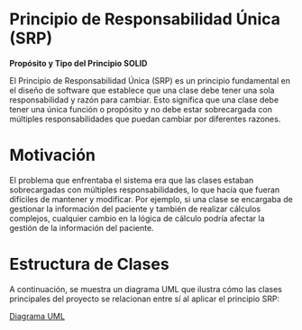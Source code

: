 # **Principio de Responsabilidad Única (SRP)**

 **Propósito y Tipo del Principio SOLID**

El Principio de Responsabilidad Única (SRP) es un principio fundamental en el diseño de software que establece que una clase debe tener una sola responsabilidad y razón para cambiar. Esto significa que una clase debe tener una única función o propósito y no debe estar sobrecargada con múltiples responsabilidades que puedan cambiar por diferentes razones.

# **Motivación**

El problema que enfrentaba el sistema era que las clases estaban sobrecargadas con múltiples responsabilidades, lo que hacía que fueran difíciles de mantener y modificar. Por ejemplo, si una clase se encargaba de gestionar la información del paciente y también de realizar cálculos complejos, cualquier cambio en la lógica de cálculo podría afectar la gestión de la información del paciente.

# **Estructura de Clases**

A continuación, se muestra un diagrama UML que ilustra cómo las clases principales del proyecto se relacionan entre sí al aplicar el principio SRP:

  [Diagrama UML](https://github.com/user-attachments/assets/53862668-8ec8-471e-b987-e0d524bf82c0)



